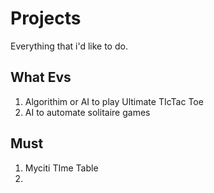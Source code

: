 # Projects
Everything that i'd like to do.

## What Evs
1. Algorithim or AI to play Ultimate TIcTac Toe
2. AI to automate solitaire games 

## Must
1. Myciti TIme Table
2. 


